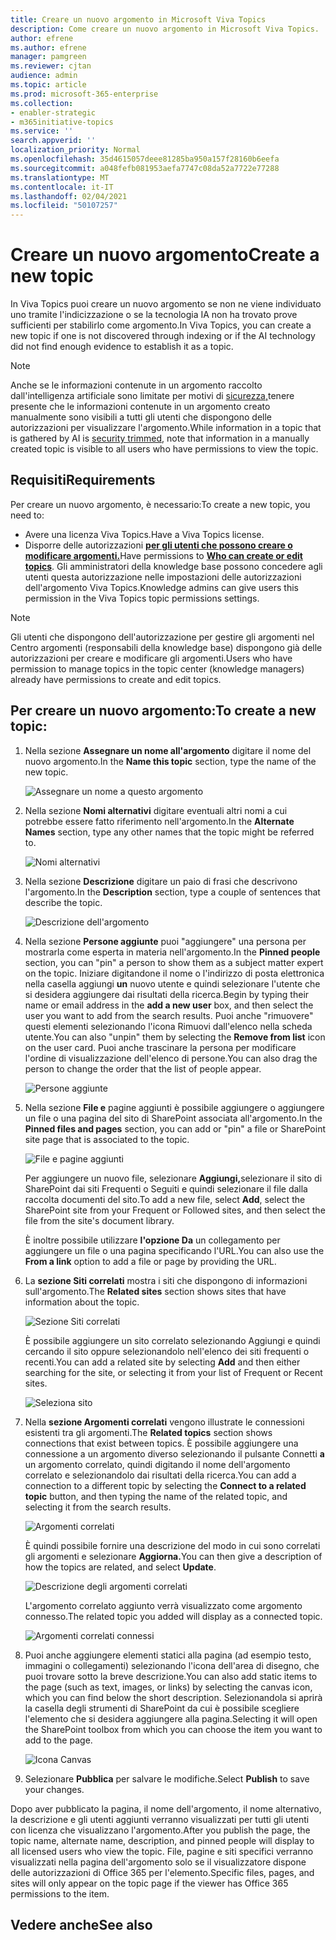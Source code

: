 ```yaml
---
title: Creare un nuovo argomento in Microsoft Viva Topics
description: Come creare un nuovo argomento in Microsoft Viva Topics.
author: efrene
ms.author: efrene
manager: pamgreen
ms.reviewer: cjtan
audience: admin
ms.topic: article
ms.prod: microsoft-365-enterprise
ms.collection:
- enabler-strategic
- m365initiative-topics
ms.service: ''
search.appverid: ''
localization_priority: Normal
ms.openlocfilehash: 35d4615057deee81285ba950a157f28160b6eefa
ms.sourcegitcommit: a048fefb081953aefa7747c08da52a7722e77288
ms.translationtype: MT
ms.contentlocale: it-IT
ms.lasthandoff: 02/04/2021
ms.locfileid: "50107257"
---
```

# <a name="create-a-new-topic"></a><span data-ttu-id="b15a4-103">Creare un nuovo argomento</span><span class="sxs-lookup"><span data-stu-id="b15a4-103">Create a new topic</span></span> 

<span data-ttu-id="b15a4-104">In Viva Topics puoi creare un nuovo argomento se non ne viene individuato uno tramite l'indicizzazione o se la tecnologia IA non ha trovato prove sufficienti per stabilirlo come argomento.</span><span class="sxs-lookup"><span data-stu-id="b15a4-104">In Viva Topics, you can create a new topic if one is not discovered through indexing or if the AI technology did not find enough evidence to establish it as a topic.</span></span>

> [!Note] 
> <span data-ttu-id="b15a4-105">Anche se le informazioni contenute in un argomento raccolto dall'intelligenza artificiale sono limitate per motivi di [sicurezza,](topic-experiences-security-trimming.md)tenere presente che le informazioni contenute in un argomento creato manualmente sono visibili a tutti gli utenti che dispongono delle autorizzazioni per visualizzare l'argomento.</span><span class="sxs-lookup"><span data-stu-id="b15a4-105">While information in a topic that is gathered by AI is [security trimmed](topic-experiences-security-trimming.md), note that information in a manually created topic is visible to all users who have permissions to view the topic.</span></span> 


## <a name="requirements"></a><span data-ttu-id="b15a4-106">Requisiti</span><span class="sxs-lookup"><span data-stu-id="b15a4-106">Requirements</span></span>

<span data-ttu-id="b15a4-107">Per creare un nuovo argomento, è necessario:</span><span class="sxs-lookup"><span data-stu-id="b15a4-107">To create a new topic, you need to:</span></span>
- <span data-ttu-id="b15a4-108">Avere una licenza Viva Topics.</span><span class="sxs-lookup"><span data-stu-id="b15a4-108">Have a Viva Topics license.</span></span>
- <span data-ttu-id="b15a4-109">Disporre delle autorizzazioni [**per gli utenti che possono creare o modificare argomenti.**](https://docs.microsoft.com/microsoft-365/knowledge/topic-experiences-user-permissions)</span><span class="sxs-lookup"><span data-stu-id="b15a4-109">Have permissions to [**Who can create or edit topics**](https://docs.microsoft.com/microsoft-365/knowledge/topic-experiences-user-permissions).</span></span> <span data-ttu-id="b15a4-110">Gli amministratori della knowledge base possono concedere agli utenti questa autorizzazione nelle impostazioni delle autorizzazioni dell'argomento Viva Topics.</span><span class="sxs-lookup"><span data-stu-id="b15a4-110">Knowledge admins can give users this permission in the Viva Topics topic permissions settings.</span></span> 

> [!Note] 
> <span data-ttu-id="b15a4-111">Gli utenti che dispongono dell'autorizzazione per gestire gli argomenti nel Centro argomenti (responsabili della knowledge base) dispongono già delle autorizzazioni per creare e modificare gli argomenti.</span><span class="sxs-lookup"><span data-stu-id="b15a4-111">Users who have permission to manage topics in the topic center (knowledge managers) already have permissions to create and edit topics.</span></span>

## <a name="to-create-a-new-topic"></a><span data-ttu-id="b15a4-112">Per creare un nuovo argomento:</span><span class="sxs-lookup"><span data-stu-id="b15a4-112">To create a new topic:</span></span>

1. <span data-ttu-id="b15a4-113">Nella sezione **Assegnare un nome all'argomento** digitare il nome del nuovo argomento.</span><span class="sxs-lookup"><span data-stu-id="b15a4-113">In the **Name this topic** section, type the name of the new topic.</span></span>

    ![Assegnare un nome a questo argomento](../media/knowledge-management/k-new-topic-page.png) </br> 


2. <span data-ttu-id="b15a4-115">Nella sezione <b>Nomi alternativi</b> digitare eventuali altri nomi a cui potrebbe essere fatto riferimento nell'argomento.</span><span class="sxs-lookup"><span data-stu-id="b15a4-115">In the <b>Alternate Names</b> section, type any other names that the topic might be referred to.</span></span> 

    ![Nomi alternativi](../media/knowledge-management/alt-names.png) </br> 
3. <span data-ttu-id="b15a4-117">Nella sezione <b>Descrizione</b> digitare un paio di frasi che descrivono l'argomento.</span><span class="sxs-lookup"><span data-stu-id="b15a4-117">In the <b>Description</b> section, type a couple of sentences that describe the topic.</span></span> 

    ![Descrizione dell'argomento](../media/knowledge-management/description.png)</br>

4. <span data-ttu-id="b15a4-119">Nella sezione <b>Persone aggiunte</b> puoi "aggiungere" una persona per mostrarla come esperta in materia nell'argomento.</span><span class="sxs-lookup"><span data-stu-id="b15a4-119">In the <b>Pinned people</b> section, you can "pin" a person to show them as a subject matter expert on the topic.</span></span> <span data-ttu-id="b15a4-120">Iniziare digitandone il nome o l'indirizzo di posta elettronica nella casella aggiungi <b>un</b> nuovo utente e quindi selezionare l'utente che si desidera aggiungere dai risultati della ricerca.</span><span class="sxs-lookup"><span data-stu-id="b15a4-120">Begin by typing their name or email address in the <b>add a new user</b> box, and then select the user you want to add from the search results.</span></span> <span data-ttu-id="b15a4-121">Puoi anche "rimuovere" questi elementi <b></b> selezionando l'icona Rimuovi dall'elenco nella scheda utente.</span><span class="sxs-lookup"><span data-stu-id="b15a4-121">You can also "unpin" them by selecting the <b>Remove from list</b> icon on the user card.</span></span> <span data-ttu-id="b15a4-122">Puoi anche trascinare la persona per modificare l'ordine di visualizzazione dell'elenco di persone.</span><span class="sxs-lookup"><span data-stu-id="b15a4-122">You can also drag the person to change the order that the list of people appear.</span></span>
 
    ![Persone aggiunte](../media/knowledge-management/pinned-people.png)</br>


5. <span data-ttu-id="b15a4-124">Nella sezione <b>File e</b> pagine aggiunti è possibile aggiungere o aggiungere un file o una pagina del sito di SharePoint associata all'argomento.</span><span class="sxs-lookup"><span data-stu-id="b15a4-124">In the <b>Pinned files and pages</b> section, you can add or "pin" a file or SharePoint site page that is associated to the topic.</span></span>

   ![File e pagine aggiunti](../media/knowledge-management/pinned-files-and-pages.png)</br>
 
    <span data-ttu-id="b15a4-126">Per aggiungere un nuovo file, selezionare <b>Aggiungi,</b>selezionare il sito di SharePoint dai siti Frequenti o Seguiti e quindi selezionare il file dalla raccolta documenti del sito.</span><span class="sxs-lookup"><span data-stu-id="b15a4-126">To add a new file, select <b>Add</b>, select the SharePoint site from your Frequent or Followed sites, and then select the file from the site's document library.</span></span>

    <span data-ttu-id="b15a4-127">È inoltre possibile utilizzare <b>l'opzione Da</b> un collegamento per aggiungere un file o una pagina specificando l'URL.</span><span class="sxs-lookup"><span data-stu-id="b15a4-127">You can also use the <b>From a link</b> option to add a file or page by providing the URL.</span></span> 


6.  <span data-ttu-id="b15a4-128">La <b>sezione Siti correlati</b> mostra i siti che dispongono di informazioni sull'argomento.</span><span class="sxs-lookup"><span data-stu-id="b15a4-128">The <b>Related sites</b> section shows sites that have information about the topic.</span></span> 

    ![Sezione Siti correlati](../media/knowledge-management/related-sites.png)</br>

    <span data-ttu-id="b15a4-130">È possibile aggiungere un <b></b> sito correlato selezionando Aggiungi e quindi cercando il sito oppure selezionandolo nell'elenco dei siti frequenti o recenti.</span><span class="sxs-lookup"><span data-stu-id="b15a4-130">You can add a related site by selecting <b>Add</b> and then either searching for the site, or selecting it from your list of Frequent or Recent sites.</span></span></br>
    
    ![Seleziona sito](../media/knowledge-management/sites.png)</br>

7. <span data-ttu-id="b15a4-132">Nella <b>sezione Argomenti correlati</b> vengono illustrate le connessioni esistenti tra gli argomenti.</span><span class="sxs-lookup"><span data-stu-id="b15a4-132">The <b>Related topics</b> section shows connections that exist between topics.</span></span> <span data-ttu-id="b15a4-133">È possibile aggiungere una connessione a un argomento diverso selezionando il pulsante Connetti <b>a</b> un argomento correlato, quindi digitando il nome dell'argomento correlato e selezionandolo dai risultati della ricerca.</span><span class="sxs-lookup"><span data-stu-id="b15a4-133">You can add a connection to a different topic by selecting the <b>Connect to a related topic</b> button, and then typing the name of the related topic, and selecting it from the search results.</span></span> 

   ![Argomenti correlati](../media/knowledge-management/related-topic.png)</br>  

    <span data-ttu-id="b15a4-135">È quindi possibile fornire una descrizione del modo in cui sono correlati gli argomenti e selezionare <b>Aggiorna.</b></span><span class="sxs-lookup"><span data-stu-id="b15a4-135">You can then give a description of how the topics are related, and select <b>Update</b>.</span></span></br>

   ![Descrizione degli argomenti correlati](../media/knowledge-management/related-topics-update.png)</br> 

   <span data-ttu-id="b15a4-137">L'argomento correlato aggiunto verrà visualizzato come argomento connesso.</span><span class="sxs-lookup"><span data-stu-id="b15a4-137">The related topic you added will display as a connected topic.</span></span>

   ![Argomenti correlati connessi](../media/knowledge-management/related-topics-final.png)</br> 


8. <span data-ttu-id="b15a4-139">Puoi anche aggiungere elementi statici alla pagina (ad esempio testo, immagini o collegamenti) selezionando l'icona dell'area di disegno, che puoi trovare sotto la breve descrizione.</span><span class="sxs-lookup"><span data-stu-id="b15a4-139">You can also add static items to the page (such as text, images, or links) by selecting the canvas icon, which you can find below the short description.</span></span> <span data-ttu-id="b15a4-140">Selezionandola si aprirà la casella degli strumenti di SharePoint da cui è possibile scegliere l'elemento che si desidera aggiungere alla pagina.</span><span class="sxs-lookup"><span data-stu-id="b15a4-140">Selecting it will open the SharePoint toolbox from which you can choose the item you want to add to the page.</span></span>

   ![Icona Canvas](../media/knowledge-management/webpart-library.png)</br> 


9. <span data-ttu-id="b15a4-142">Selezionare **Pubblica** per salvare le modifiche.</span><span class="sxs-lookup"><span data-stu-id="b15a4-142">Select **Publish** to save your changes.</span></span> 

<span data-ttu-id="b15a4-143">Dopo aver pubblicato la pagina, il nome dell'argomento, il nome alternativo, la descrizione e gli utenti aggiunti verranno visualizzati per tutti gli utenti con licenza che visualizzano l'argomento.</span><span class="sxs-lookup"><span data-stu-id="b15a4-143">After you publish the page, the topic name, alternate name, description, and pinned people will display to all licensed users who view the topic.</span></span> <span data-ttu-id="b15a4-144">File, pagine e siti specifici verranno visualizzati nella pagina dell'argomento solo se il visualizzatore dispone delle autorizzazioni di Office 365 per l'elemento.</span><span class="sxs-lookup"><span data-stu-id="b15a4-144">Specific files, pages, and sites will only appear on the topic page if the viewer has Office 365 permissions to the item.</span></span> 



## <a name="see-also"></a><span data-ttu-id="b15a4-145">Vedere anche</span><span class="sxs-lookup"><span data-stu-id="b15a4-145">See also</span></span>



  






